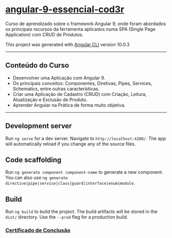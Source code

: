 # [angular-9-essencial-cod3r](https://www.cod3r.com.br/enrollments)



Curso de aprendizado sobre o framework Angular 9, onde foram abordados os principais recursos da ferramenta aplicados numa SPA (Single Page Application) com CRUD de Produtos.

This project was generated with [Angular CLI](https://github.com/angular/angular-cli) version 10.0.3

---

## Conteúdo do Curso

- Desenvolver uma Aplicação com Angular 9.
- Os principais conceitos: Componentes, Diretivas, Pipes, Services, Schematics, entre outras características.
- Criar uma Aplicação de Cadastro (CRUD) com Criação, Leitura, Atualização e Exclusão de Produto.
- Aprender Angular na Prática de forma muito objetiva.

---

## Development server

Run `ng serve` for a dev server. Navigate to `http://localhost:4200/`. The app will automatically reload if you change any of the source files.

## Code scaffolding

Run `ng generate component component-name` to generate a new component. You can also use `ng generate directive|pipe|service|class|guard|interface|enum|module`.

## Build

Run `ng build` to build the project. The build artifacts will be stored in the `dist/` directory. Use the `--prod` flag for a production build.

### [Certificado de Conclusão](https://www.cod3r.com.br/certificates/ohv3oimzuy)
